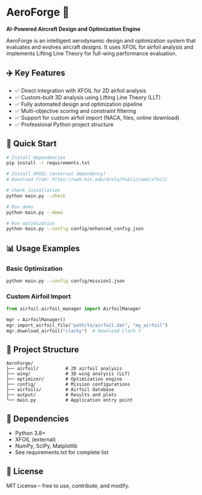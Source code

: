 # AeroForge 🚀  
**AI-Powered Aircraft Design and Optimization Engine**

AeroForge is an intelligent aerodynamic design and optimization system that evaluates and evolves aircraft designs. It uses XFOIL for airfoil analysis and implements Lifting Line Theory for full-wing performance evaluation.

## ✈️ Key Features

- ✅ Direct integration with XFOIL for 2D airfoil analysis
- ✅ Custom-built 3D analysis using Lifting Line Theory (LLT)
- ✅ Fully automated design and optimization pipeline
- ✅ Multi-objective scoring and constraint filtering
- ✅ Support for custom airfoil import (NACA, files, online download)
- ✅ Professional Python project structure

## 🚀 Quick Start

```bash
# Install dependencies
pip install -r requirements.txt

# Install XFOIL (external dependency)
# Download from: https://web.mit.edu/drela/Public/web/xfoil/

# Check installation
python main.py --check

# Run demo
python main.py --demo

# Run optimization
python main.py --config config/enhanced_config.json
```

## 📊 Usage Examples

### Basic Optimization
```bash
python main.py --config config/mission1.json
```

### Custom Airfoil Import
```python
from airfoil.airfoil_manager import AirfoilManager

mgr = AirfoilManager()
mgr.import_airfoil_file("path/to/airfoil.dat", "my_airfoil")
mgr.download_airfoil("clarky")  # Download Clark Y
```

## 📁 Project Structure

```
AeroForge/
├── airfoil/          # 2D airfoil analysis
├── wing/             # 3D wing analysis (LLT)
├── optimizer/        # Optimization engine
├── config/           # Mission configurations
├── airfoils/         # Airfoil database
├── output/           # Results and plots
└── main.py           # Application entry point
```

## 🔧 Dependencies

- Python 3.8+
- XFOIL (external)
- NumPy, SciPy, Matplotlib
- See requirements.txt for complete list

## 📜 License

MIT License – free to use, contribute, and modify.
